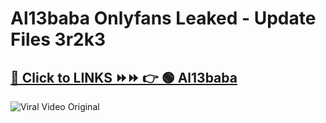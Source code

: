 
 # Al13baba Onlyfans Leaked - Update Files 3r2k3

## <h2><a href="https://clipsfans.com/Al13baba&ref=git">🔗 Click to LINKS ⏩⏩ 👉 🟢 Al13baba </a></h2>

<a href="https://clipsfans.com/Al13baba&ref=git" rel="nofollow" data-target="animated-image.originalLink"><img src="https://i.ibb.co.com/xMMVF88/686577567.gif" alt="Viral Video Original" style="max-width: 100%; display: inline-block;" data-target="animated-image.originalImage"></a>

